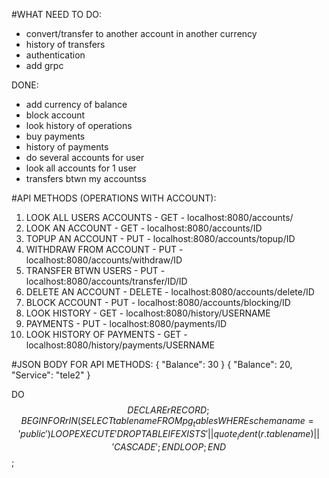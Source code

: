 #WHAT NEED TO DO:
- convert/transfer to another account in another currency
- history of transfers
- authentication
- add grpc



DONE:
- add currency of balance
- block account
- look history of operations
- buy payments
- history of payments
- do several accounts for user
- look all accounts for 1 user
- transfers btwn my accountss


#API METHODS (OPERATIONS WITH ACCOUNT):
1) LOOK ALL USERS ACCOUNTS - GET - localhost:8080/accounts/
2) LOOK AN ACCOUNT - GET - localhost:8080/accounts/ID
3) TOPUP AN ACCOUNT - PUT - localhost:8080/accounts/topup/ID
4) WITHDRAW FROM ACCOUNT - PUT - localhost:8080/accounts/withdraw/ID
5) TRANSFER BTWN USERS - PUT - localhost:8080/accounts/transfer/ID/ID
6) DELETE AN ACCOUNT - DELETE -  localhost:8080/accounts/delete/ID
7) BLOCK ACCOUNT - PUT - localhost:8080/accounts/blocking/ID
8) LOOK HISTORY - GET - localhost:8080/history/USERNAME
9) PAYMENTS - PUT - localhost:8080/payments/ID
10) LOOK HISTORY OF PAYMENTS - GET - localhost:8080/history/payments/USERNAME

#JSON BODY FOR API METHODS:
{
  "Balance": 30
}
{
  "Balance": 20,
  "Service": "tele2"
}


DO $$ DECLARE
    r RECORD;
BEGIN
    FOR r IN (SELECT tablename FROM pg_tables WHERE schemaname = 'public') LOOP
        EXECUTE 'DROP TABLE IF EXISTS ' || quote_ident(r.tablename) || ' CASCADE';
    END LOOP;
END $$;